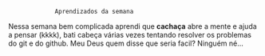                  Aprendizados da semana
  Nessa semana bem complicada aprendi que **cachaça** abre a mente e ajuda a pensar (kkkk), bati cabeça várias vezes tentando resolver os problemas do git e do github. Meu Deus quem disse que seria facil? Ninguém né...